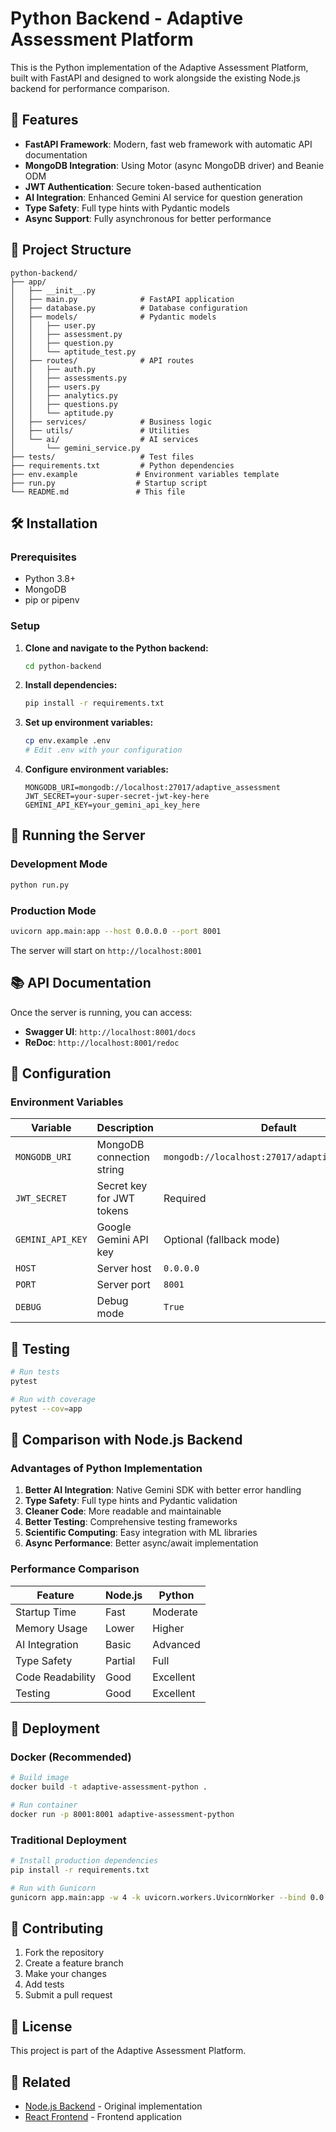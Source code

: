 # Python Backend - Adaptive Assessment Platform

This is the Python implementation of the Adaptive Assessment Platform, built with FastAPI and designed to work alongside the existing Node.js backend for performance comparison.

## 🚀 Features

- **FastAPI Framework**: Modern, fast web framework with automatic API documentation
- **MongoDB Integration**: Using Motor (async MongoDB driver) and Beanie ODM
- **JWT Authentication**: Secure token-based authentication
- **AI Integration**: Enhanced Gemini AI service for question generation
- **Type Safety**: Full type hints with Pydantic models
- **Async Support**: Fully asynchronous for better performance

## 📁 Project Structure

```
python-backend/
├── app/
│   ├── __init__.py
│   ├── main.py              # FastAPI application
│   ├── database.py          # Database configuration
│   ├── models/              # Pydantic models
│   │   ├── user.py
│   │   ├── assessment.py
│   │   ├── question.py
│   │   └── aptitude_test.py
│   ├── routes/              # API routes
│   │   ├── auth.py
│   │   ├── assessments.py
│   │   ├── users.py
│   │   ├── analytics.py
│   │   ├── questions.py
│   │   └── aptitude.py
│   ├── services/            # Business logic
│   ├── utils/               # Utilities
│   └── ai/                  # AI services
│       └── gemini_service.py
├── tests/                   # Test files
├── requirements.txt         # Python dependencies
├── env.example             # Environment variables template
├── run.py                  # Startup script
└── README.md               # This file
```

## 🛠️ Installation

### Prerequisites

- Python 3.8+
- MongoDB
- pip or pipenv

### Setup

1. **Clone and navigate to the Python backend:**
   ```bash
   cd python-backend
   ```

2. **Install dependencies:**
   ```bash
   pip install -r requirements.txt
   ```

3. **Set up environment variables:**
   ```bash
   cp env.example .env
   # Edit .env with your configuration
   ```

4. **Configure environment variables:**
   ```env
   MONGODB_URI=mongodb://localhost:27017/adaptive_assessment
   JWT_SECRET=your-super-secret-jwt-key-here
   GEMINI_API_KEY=your_gemini_api_key_here
   ```

## 🚀 Running the Server

### Development Mode
```bash
python run.py
```

### Production Mode
```bash
uvicorn app.main:app --host 0.0.0.0 --port 8001
```

The server will start on `http://localhost:8001`

## 📚 API Documentation

Once the server is running, you can access:

- **Swagger UI**: `http://localhost:8001/docs`
- **ReDoc**: `http://localhost:8001/redoc`

## 🔧 Configuration

### Environment Variables

| Variable | Description | Default |
|----------|-------------|---------|
| `MONGODB_URI` | MongoDB connection string | `mongodb://localhost:27017/adaptive_assessment` |
| `JWT_SECRET` | Secret key for JWT tokens | Required |
| `GEMINI_API_KEY` | Google Gemini API key | Optional (fallback mode) |
| `HOST` | Server host | `0.0.0.0` |
| `PORT` | Server port | `8001` |
| `DEBUG` | Debug mode | `True` |

## 🧪 Testing

```bash
# Run tests
pytest

# Run with coverage
pytest --cov=app
```

## 🔄 Comparison with Node.js Backend

### Advantages of Python Implementation

1. **Better AI Integration**: Native Gemini SDK with better error handling
2. **Type Safety**: Full type hints and Pydantic validation
3. **Cleaner Code**: More readable and maintainable
4. **Better Testing**: Comprehensive testing frameworks
5. **Scientific Computing**: Easy integration with ML libraries
6. **Async Performance**: Better async/await implementation

### Performance Comparison

| Feature | Node.js | Python |
|---------|---------|--------|
| Startup Time | Fast | Moderate |
| Memory Usage | Lower | Higher |
| AI Integration | Basic | Advanced |
| Type Safety | Partial | Full |
| Code Readability | Good | Excellent |
| Testing | Good | Excellent |

## 🚀 Deployment

### Docker (Recommended)
```bash
# Build image
docker build -t adaptive-assessment-python .

# Run container
docker run -p 8001:8001 adaptive-assessment-python
```

### Traditional Deployment
```bash
# Install production dependencies
pip install -r requirements.txt

# Run with Gunicorn
gunicorn app.main:app -w 4 -k uvicorn.workers.UvicornWorker --bind 0.0.0.0:8001
```

## 🤝 Contributing

1. Fork the repository
2. Create a feature branch
3. Make your changes
4. Add tests
5. Submit a pull request

## 📄 License

This project is part of the Adaptive Assessment Platform.

## 🔗 Related

- [Node.js Backend](../README.md) - Original implementation
- [React Frontend](../client/README.md) - Frontend application
